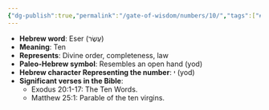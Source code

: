 ```yaml
---
{"dg-publish":true,"permalink":"/gate-of-wisdom/numbers/10/","tags":["#GateWisdom","#Numbers","#N"]}
---
```



- **Hebrew word**: Eser (עֶשֶׂר)
- **Meaning**: Ten
- **Represents**: Divine order, completeness, law 
- **Paleo-Hebrew symbol**: Resembles an open hand (yod)
- **Hebrew character Representing the number**: י (yod)
- **Significant verses in the Bible**:
  - Exodus 20:1-17: The Ten Words.
  - Matthew 25:1: Parable of the ten virgins.
